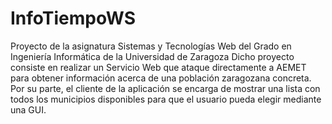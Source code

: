 # InfoTiempoWS
Proyecto de la asignatura Sistemas y Tecnologías Web del Grado en Ingeniería Informática de la Universidad de Zaragoza
Dicho proyecto consiste en realizar un Servicio Web que ataque directamente a AEMET para obtener información acerca de una población zaragozana concreta.
Por su parte, el cliente de la aplicación se encarga de mostrar una lista con todos los municipios disponibles para que el usuario pueda elegir mediante una GUI.

